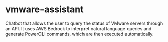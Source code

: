 # vmware-assistant
Chatbot that allows the user to query the status of VMware servers through an API. It uses AWS Bedrock to interpret natural language queries and generate PowerCLI commands, which are then executed automatically.
